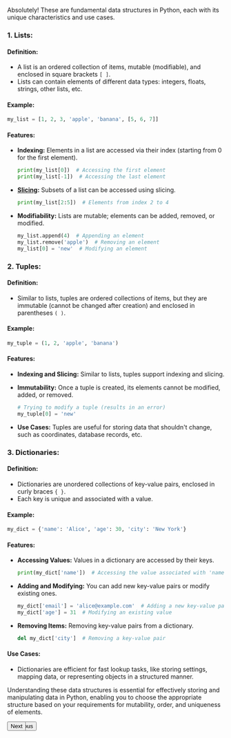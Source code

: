 Absolutely! These are fundamental data structures in Python, each with its unique characteristics and use cases.

### 1. Lists:

#### Definition:
- A list is an ordered collection of items, mutable (modifiable), and enclosed in square brackets `[ ]`.
- Lists can contain elements of different data types: integers, floats, strings, other lists, etc.
  
#### Example:
```python
my_list = [1, 2, 3, 'apple', 'banana', [5, 6, 7]]
```

#### Features:
- **Indexing:** Elements in a list are accessed via their index (starting from 0 for the first element).
  
  ```python
  print(my_list[0])  # Accessing the first element
  print(my_list[-1])  # Accessing the last element
  ```
  
- **[Slicing](https://github.com/ravi26067/DSA_Python/blob/master/Python/tutorial/slicing.md):** Subsets of a list can be accessed using slicing.
  
  ```python
  print(my_list[2:5])  # Elements from index 2 to 4
  ```
  
- **Modifiability:** Lists are mutable; elements can be added, removed, or modified.
  
  ```python
  my_list.append(4)  # Appending an element
  my_list.remove('apple')  # Removing an element
  my_list[0] = 'new'  # Modifying an element
  ```

### 2. Tuples:

#### Definition:
- Similar to lists, tuples are ordered collections of items, but they are immutable (cannot be changed after creation) and enclosed in parentheses `( )`.
  
#### Example:
```python
my_tuple = (1, 2, 'apple', 'banana')
```

#### Features:
- **Indexing and Slicing:** Similar to lists, tuples support indexing and slicing.
  
- **Immutability:** Once a tuple is created, its elements cannot be modified, added, or removed.
  
  ```python
  # Trying to modify a tuple (results in an error)
  my_tuple[0] = 'new'
  ```

- **Use Cases:** Tuples are useful for storing data that shouldn't change, such as coordinates, database records, etc.

### 3. Dictionaries:

#### Definition:
- Dictionaries are unordered collections of key-value pairs, enclosed in curly braces `{ }`.
- Each key is unique and associated with a value.

#### Example:
```python
my_dict = {'name': 'Alice', 'age': 30, 'city': 'New York'}
```

#### Features:
- **Accessing Values:** Values in a dictionary are accessed by their keys.
  
  ```python
  print(my_dict['name'])  # Accessing the value associated with 'name'
  ```
  
- **Adding and Modifying:** You can add new key-value pairs or modify existing ones.
  
  ```python
  my_dict['email'] = 'alice@example.com'  # Adding a new key-value pair
  my_dict['age'] = 31  # Modifying an existing value
  ```
  
- **Removing Items:** Removing key-value pairs from a dictionary.
  
  ```python
  del my_dict['city']  # Removing a key-value pair
  ```

#### Use Cases:
- Dictionaries are efficient for fast lookup tasks, like storing settings, mapping data, or representing objects in a structured manner.

Understanding these data structures is essential for effectively storing and manipulating data in Python, enabling you to choose the appropriate structure based on your requirements for mutability, order, and uniqueness of elements.

<div align="left" style="position: absolute;"><a href="functions.md"><button>Previous</button></a></div>
<div align="right" style="position: absolute;"><a href="package.md"><button>Next</button></a></div>

